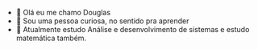 - 👋 Olá eu me chamo Douglas
- 👀 Sou uma pessoa curiosa, no sentido pra aprender
- 🌱 Atualmente estudo Análise e desenvolvimento de sistemas e estudo matemática também.

<!---
DouglasGDev/DouglasGDev is a ✨ special ✨ repository because its `README.md` (this file) appears on your GitHub profile.
You can click the Preview link to take a look at your changes.
--->
